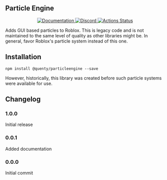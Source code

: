 ## Particle Engine
<div align="center">
  <a href="http://quenty.github.io/api/">
    <img src="https://img.shields.io/badge/docs-website-green.svg" alt="Documentation" />
  </a>
  <a href="https://discord.gg/mhtGUS8">
    <img src="https://img.shields.io/badge/discord-nevermore-blue.svg" alt="Discord" />
  </a>
  <a href="https://github.com/Quenty/NevermoreEngine/actions">
    <img src="https://github.com/Quenty/NevermoreEngine/workflows/luacheck/badge.svg" alt="Actions Status" />
  </a>
</div>

Adds GUI based particles to Roblox. This is legacy code and is not maintained to the same level of quality as other libraries might be. In general, favor Roblox's particle system instead of this one.

## Installation
```
npm install @quenty/particleengine --save
```

However, historically, this library was created before such particle systems were available for use.
## Changelog

### 1.0.0
Initial release

### 0.0.1
Added documentation

### 0.0.0
Initial commit